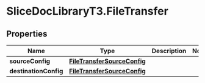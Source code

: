 # SliceDocLibraryT3.FileTransfer

## Properties

Name | Type | Description | Notes
------------ | ------------- | ------------- | -------------
**sourceConfig** | [**FileTransferSourceConfig**](FileTransferSourceConfig.md) |  | 
**destinationConfig** | [**FileTransferSourceConfig**](FileTransferSourceConfig.md) |  | 


